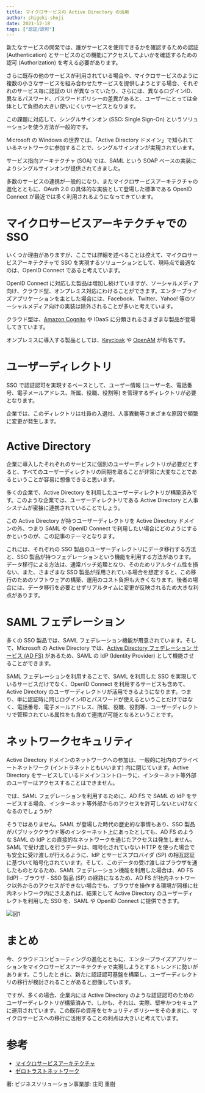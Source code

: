 ```yaml
---
title: マイクロサービスの Active Directory の活用
author: shigeki-shoji
date: 2021-12-18
tags: ["認証/認可"]
---
```


新たなサービスの開発では、誰がサービスを使用できるかを確認するための認証 (Authentication) とサービスのどの機能にアクセスしてよいかを確認するための認可 (Authorization) を考える必要があります。

さらに既存の他のサービスが利用されている場合や、マイクロサービスのように複数の小さなサービスを組み合わせたサービスを提供しようとする場合、それぞれのサービス毎に認証の UI が異なっていたり、さらには、異なるログインID、異なるパスワード、パスワードポリシーの差異があると、ユーザーにとっては全体として負担の大きい使いにくいサービスとなります。

この課題に対応して、シングルサインオン (SSO: Single Sign-On) というソリューションを使う方法が一般的です。

Microsoft の Windows の世界では、「Active Directory ドメイン」で知られているネットワークに参加することで、シングルサインオンが実現されています。

サービス指向アーキテクチャ (SOA) では、SAML という SOAP ベースの実装によりシングルサインオンが提供されてきました。

多数のサービスの連携が一般的になり、またマイクロサービスアーキテクチャの進化とともに、OAuth 2.0 の具体的な実装として登場した標準である OpenID Connect が最近では多く利用されるようになってきています。

# マイクロサービスアーキテクチャでの SSO

いくつか理由がありますが、ここでは詳細を述べることは控えて、マイクロサービスアーキテクチャで SSO を実現するソリューションとして、現時点で最適なのは、OpenID Connect であると考えています。

OpenID Connect に対応した製品は増加し続けていますが、ソーシャルメディア向け、クラウド型、オンプレミス対応にわけることができます。エンタープライズアプリケーションを主とした場合には、Facebook、Twitter、Yahoo! 等のソーシャルメディア向けの実装は除外されることが多いと考えています。

クラウド型は、[Amazon Cognito](https://aws.amazon.com/jp/cognito/) や IDaaS に分類されるさまざまな製品が登場してきています。

オンプレミスに導入する製品としては、[Keycloak](https://www.keycloak.org/) や [OpenAM](https://www.forgerock.com/) が有名です。

# ユーザーディレクトリ

SSO で認証認可を実現するベースとして、ユーザー情報 (ユーザー名、電話番号、電子メールアドレス、所属、役職、役割等) を管理するディレクトリが必要となります。

企業では、このディレクトリは社員の入退社、人事異動等さまざまな原因で頻繁に変更が発生します。

# Active Directory

企業に導入したそれぞれのサービスに個別のユーザーディレクトリが必要だとすると、すべてのユーザーディレクトリの同期を取ることが非常に大変なことであるということが容易に想像できると思います。

多くの企業で、Active Directory を利用したユーザーディレクトリが構築済みです。このような企業では、ユーザーディレクトリである Active Directory と人事システムが密接に連携されていることでしょう。

この Active Directory が持つユーザーディレクトリを Active Directory ドメインの外、つまり SAML や OpenID Connect で利用したい場合にどのようにするかというのが、この記事のテーマとなります。

これには、それぞれの SSO 製品のユーザーディレクトリにデータ移行する方法と、SSO 製品が持つフェデレーションという機能を利用する方法があります。データ移行による方法は、通常バッチ処理となり、そのためリアルタイム性を損ない、また、さまざまな SSO 製品が採用されている場合を想定すると、この移行のためのソフトウェアの構築、運用のコスト負担も大きくなります。後者の場合には、データ移行を必要とせずリアルタイムに変更が反映されるため大きな利点があります。

# SAML フェデレーション

多くの SSO 製品では、SAML フェデレーション機能が用意されています。そして、Microsoft の Active Directory では、[Active Directory フェデレーション サービス (AD FS)](https://docs.microsoft.com/ja-jp/windows-server/identity/active-directory-federation-services) があるため、SAML の IdP (Identity Provider) として機能させることができます。

SAML フェデレーションを利用することで、SAML を利用した SSO を実現しているサービスだけでなく、OpenID Connect を利用するサービスも含めて、Active Directory のユーザーディレクトリが活用できるようになります。つまり、単に認証時に同じログインIDとパスワードが使えるということだけではなく、電話番号、電子メールアドレス、所属、役職、役割等、ユーザーディレクトリで管理されている属性をも含めて連携が可能となるということです。

# ネットワークセキュリティ

Active Directory ドメインのネットワークへの参加は、一般的に社内のプライベートネットワーク (イントラネットともいいます) 内に閉じています。Active Directory をサービスしているドメインコントローラに、インターネット等外部のユーザーはアクセスすることはできません。

では、SAML フェデレーションを利用するために、AD FS で SAML の IdP をサービスする場合、インターネット等外部からのアクセスを許可しないといけなくなるのでしょうか?

そうではありません。SAML が登場した時代の歴史的な事情もあり、SSO 製品がパブリッククラウド等のインターネット上にあったとしても、AD FS のような SAML の IdP との直接的なネットワークを通じたアクセスは発生しません。SAML で受け渡しを行うデータは、暗号化されていない HTTP を使った場合でも安全に受け渡しが行えるように、IdP とサービスプロバイダ (SP) の相互認証に基づいて暗号化されています。そして、このデータの受け渡しはブラウザを通したものとなるため、SAML フェデレーション機能を利用した場合は、AD FS (IdP) - ブラウザ - SSO 製品 (SP) の経路になるため、AD FS が社内ネットワーク以外からのアクセスができない場合でも、ブラウザを操作する環境が同様に社内ネットワーク内にさえあれば、結果として Active Directory のユーザーディレクトを利用した SSO を、SAML や OpenID Connect に提供できます。

![図1](/img/blogs/2021/1218-saml3.png)

# まとめ

今、クラウドコンピューティングの進化とともに、エンタープライズアプリケーションをマイクロサービスアーキテクチャで実現しようとするトレンドに勢いがあります。こうしたときに、新たに認証認可基盤を構築し、ユーザーディレクトリの移行が検討されることがあると想像しています。

ですが、多くの場合、企業内には Active Directory のような認証認可のためのユーザーディレクトリが構築済みで、しかも、それは、実際、堅牢かつセキュアに運用されています。この既存の資産をセキュリティポリシーをそのままに、マイクロサービスへの移行に活用することの利点は大きいと考えています。

# 参考

* [マイクロサービスアーキテクチャ](https://www.amazon.co.jp/dp/4873117607/)
* [ゼロトラストネットワーク](https://www.amazon.co.jp/dp/4873118883/)

著: ビジネスソリューション事業部: 庄司 重樹
